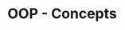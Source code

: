 <div id="title">

# OOP - Concepts
</div>

<div id="body">

<include src="introduction/container-inParent-asPanel.md" boilerplate />
<include src="objects/container-inParent-asPanel.md" boilerplate />
<include src="classes/container-inParent-asPanel.md" boilerplate />
<include src="associations/container-inParent-asPanel.md" boilerplate />
<include src="inheritance/container-inParent-asPanel.md" boilerplate />
<include src="polymorphism/container-inParent-asPanel.md" boilerplate />
<include src="more/container-inParent-asPanel.md" boilerplate />

</div>
